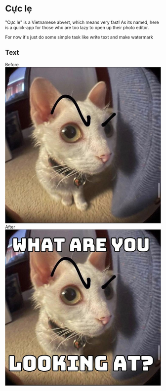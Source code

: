 # Cực lẹ
"Cực lẹ" is a Vietnamese abvert, which means very fast! As its named, here is a quick-app for those who are too lazy to open up their photo editor.

For now it's just do some simple task like write text and make watermark

## Text
Before
![](/uploads/sillycat.jpg)
After
![](/static/images/exports/sillycat.jpg)

